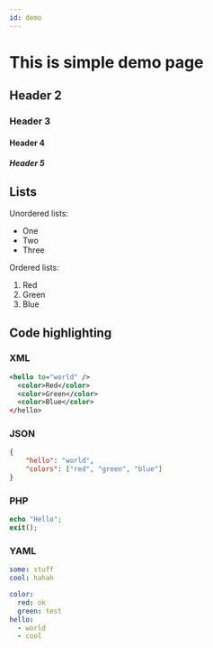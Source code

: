 ```yaml
---
id: demo
---
```


# This is simple demo page

## Header 2

### Header 3

#### Header 4

##### Header 5


## Lists

Unordered lists:

* One
* Two
* Three

Ordered lists:

1. Red
2. Green
3. Blue


## Code highlighting

### XML

```xml
<hello to="world" />
  <color>Red</color>
  <color>Green</color>
  <color>Blue</color>
</hello>
```
### JSON
```json
{
	"hello": "world",
	"colors": ["red", "green", "blue"]
}
```

### PHP
```php
echo "Hello";
exit();
```

### YAML
```yml
some: stuff
cool: hahah

color:
  red: ok
  green: test
hello:
  - world
  - cool
```